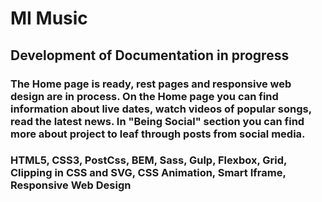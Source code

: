# MI Music

## Development of Documentation in progress

### The Home page is ready, rest pages and responsive web design are in process. On the Home page you can find information about live dates, watch videos of popular songs, read the latest news. In "Being Social" section you can find more about project to leaf through posts from social media. 

### HTML5, CSS3, PostCss, BEM, Sass, Gulp, Flexbox, Grid, Clipping in CSS and SVG, CSS Animation, Smart Iframe, Responsive Web Design

